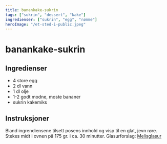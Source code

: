 ```yaml
---
title: banankake-sukrin
tags: ["sukrin", "dessert", "kake"]
ingredienser: ["sukrin", "egg", "rømme"]
heroImage: "/et-sted-i-public.jpeg"
---
```


# banankake-sukrin

## Ingredienser

- 4 store egg
- 2 dl vann
- 1 dl olje
- 1-2 godt modne, moste bananer
- sukrin kakemiks

## Instruksjoner

Bland ingrendiensene tilsett posens innhold og visp til en glat, jevn røre. Stekes midt i ovnen på 175 gr. i ca. 30 minutter. Glasurforslag: [Melisglasur](./melisglasur-sukrin)
